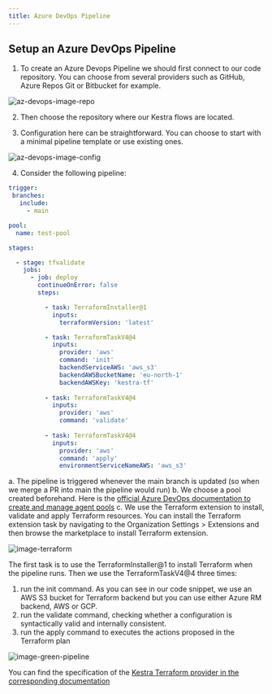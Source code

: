 ```yaml
---
title: Azure DevOps Pipeline
---
```


## Setup an Azure DevOps Pipeline

1. To create an Azure Devops Pipeline we should first connect to our code repository. You can choose from several providers such as GitHub, Azure Repos Git or Bitbucket for example.

![az-devops-image-repo](/docs/developer-guide/ci-cd/az-devops-image-repo.png)


2. Then choose the repository where our Kestra flows are located.


3. Configuration here can be straightforward. You can choose to start with a minimal pipeline template or use existing ones.

![az-devops-image-config](/docs/developer-guide/ci-cd/az-devops-image-config.png)


4. Consider the following pipeline:

```yaml
trigger:
 branches:
   include:
     - main

pool:
  name: test-pool

stages:

  - stage: tfvalidate
    jobs:
      - job: deploy
        continueOnError: false
        steps:

          - task: TerraformInstaller@1
            inputs:
              terraformVersion: 'latest'

          - task: TerraformTaskV4@4
            inputs:
              provider: 'aws'
              command: 'init'
              backendServiceAWS: 'aws_s3'
              backendAWSBucketName: 'eu-north-1'
              backendAWSKey: 'kestra-tf'
              
          - task: TerraformTaskV4@4
            inputs:
              provider: 'aws'
              command: 'validate'
              
          - task: TerraformTaskV4@4
            inputs:
              provider: 'aws'
              command: 'apply'
              environmentServiceNameAWS: 'aws_s3'
```

a. The pipeline is triggered whenever the main branch is updated (so when we merge a PR into main the pipeline would run)
b. We choose a pool created beforehand. Here is the [official Azure DevOps documentation to create and manage agent pools](https://learn.microsoft.com/en-us/azure/devops/pipelines/agents/pools-queues?view=azure-devops&tabs=yaml,browser)
c. We use the Terraform extension to install, validate and apply Terraform resources. You can install the Terraform extension task by navigating to the Organization Settings > Extensions and then browse the marketplace to install Terraform extension.

![image-terraform](/docs/developer-guide/ci-cd/az-devops-image-terraform.png)

The first task is to use the TerraformInstaller@1 to install Terraform when the pipeline runs. Then we use the TerraformTaskV4@4 three times:

1. run the init command. As you can see in our code snippet, we use an AWS S3 bucket for Terraform backend but you can use either Azure RM backend, AWS or GCP.
2. run the validate command, checking whether a configuration is syntactically valid and internally consistent.
3. run the apply command to executes the actions proposed in the Terraform plan

![image-green-pipeline](/docs/developer-guide/ci-cd/az-devops-image-green-pipleine.png)

You can find the specification of the [Kestra Terraform provider in the corresponding documentation](./03.terraform.md)